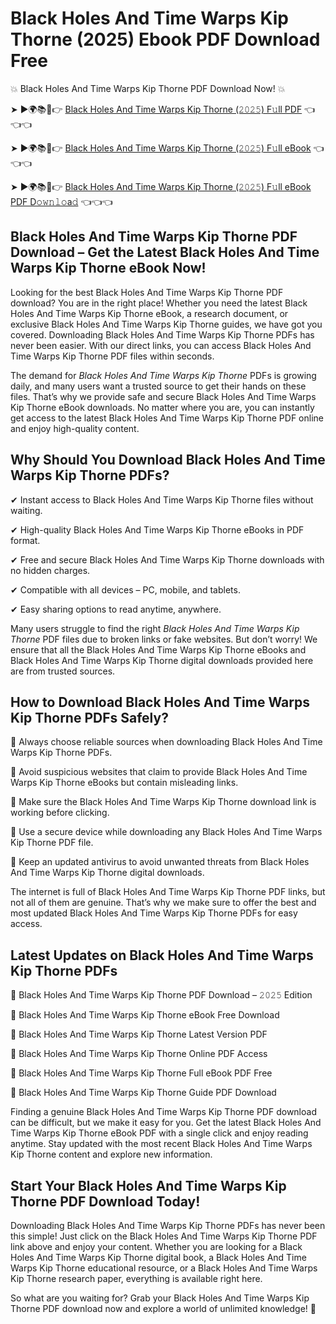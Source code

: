 # Black Holes And Time Warps Kip Thorne (2025) Ebook PDF Download Free

💥 Black Holes And Time Warps Kip Thorne PDF Download Now! 💥

➤ ►🌍📚📱👉 [Black Holes And Time Warps Kip Thorne (𝟸𝟶𝟸𝟻) F𝚞ll PDF](https://getpdf.xyz/black-holes-and-time-warps-kip-thorne) 👈👈👈


➤ ►🌍📚📱👉 [Black Holes And Time Warps Kip Thorne (𝟸𝟶𝟸𝟻) F𝚞ll eBook](https://getpdf.xyz/black-holes-and-time-warps-kip-thorne) 👈👈👈


➤ ►🌍📚📱👉 [Black Holes And Time Warps Kip Thorne (𝟸𝟶𝟸𝟻) F𝚞ll eBook PDF D𝚘𝚠𝚗𝚕𝚘a𝚍](https://getpdf.xyz/black-holes-and-time-warps-kip-thorne) 👈👈👈


## Black Holes And Time Warps Kip Thorne PDF Download – Get the Latest Black Holes And Time Warps Kip Thorne eBook Now!

Looking for the best Black Holes And Time Warps Kip Thorne PDF download? You are in the right place! Whether you need the latest Black Holes And Time Warps Kip Thorne eBook, a research document, or exclusive Black Holes And Time Warps Kip Thorne guides, we have got you covered. Downloading Black Holes And Time Warps Kip Thorne PDFs has never been easier. With our direct links, you can access Black Holes And Time Warps Kip Thorne PDF files within seconds.

The demand for *Black Holes And Time Warps Kip Thorne* PDFs is growing daily, and many users want a trusted source to get their hands on these files. That’s why we provide safe and secure Black Holes And Time Warps Kip Thorne eBook downloads. No matter where you are, you can instantly get access to the latest Black Holes And Time Warps Kip Thorne PDF online and enjoy high-quality content.

## Why Should You Download Black Holes And Time Warps Kip Thorne PDFs?

✔ Instant access to Black Holes And Time Warps Kip Thorne files without waiting.

✔ High-quality Black Holes And Time Warps Kip Thorne eBooks in PDF format.

✔ Free and secure Black Holes And Time Warps Kip Thorne downloads with no hidden charges.

✔ Compatible with all devices – PC, mobile, and tablets.

✔ Easy sharing options to read anytime, anywhere.

Many users struggle to find the right *Black Holes And Time Warps Kip Thorne* PDF files due to broken links or fake websites. But don’t worry! We ensure that all the Black Holes And Time Warps Kip Thorne eBooks and Black Holes And Time Warps Kip Thorne digital downloads provided here are from trusted sources.

## How to Download Black Holes And Time Warps Kip Thorne PDFs Safely?

📌 Always choose reliable sources when downloading Black Holes And Time Warps Kip Thorne PDFs.

📌 Avoid suspicious websites that claim to provide Black Holes And Time Warps Kip Thorne eBooks but contain misleading links.

📌 Make sure the Black Holes And Time Warps Kip Thorne download link is working before clicking.

📌 Use a secure device while downloading any Black Holes And Time Warps Kip Thorne PDF file.

📌 Keep an updated antivirus to avoid unwanted threats from Black Holes And Time Warps Kip Thorne digital downloads.

The internet is full of Black Holes And Time Warps Kip Thorne PDF links, but not all of them are genuine. That’s why we make sure to offer the best and most updated Black Holes And Time Warps Kip Thorne PDFs for easy access.

## Latest Updates on Black Holes And Time Warps Kip Thorne PDFs

🔹 Black Holes And Time Warps Kip Thorne PDF Download – 𝟸𝟶𝟸𝟻 Edition

🔹 Black Holes And Time Warps Kip Thorne eBook Free Download

🔹 Black Holes And Time Warps Kip Thorne Latest Version PDF

🔹 Black Holes And Time Warps Kip Thorne Online PDF Access

🔹 Black Holes And Time Warps Kip Thorne Full eBook PDF Free

🔹 Black Holes And Time Warps Kip Thorne Guide PDF Download

Finding a genuine Black Holes And Time Warps Kip Thorne PDF download can be difficult, but we make it easy for you. Get the latest Black Holes And Time Warps Kip Thorne eBook PDF with a single click and enjoy reading anytime. Stay updated with the most recent Black Holes And Time Warps Kip Thorne content and explore new information.

## Start Your Black Holes And Time Warps Kip Thorne PDF Download Today!

Downloading Black Holes And Time Warps Kip Thorne PDFs has never been this simple! Just click on the Black Holes And Time Warps Kip Thorne PDF link above and enjoy your content. Whether you are looking for a Black Holes And Time Warps Kip Thorne digital book, a Black Holes And Time Warps Kip Thorne educational resource, or a Black Holes And Time Warps Kip Thorne research paper, everything is available right here.

So what are you waiting for? Grab your Black Holes And Time Warps Kip Thorne PDF download now and explore a world of unlimited knowledge! 🚀